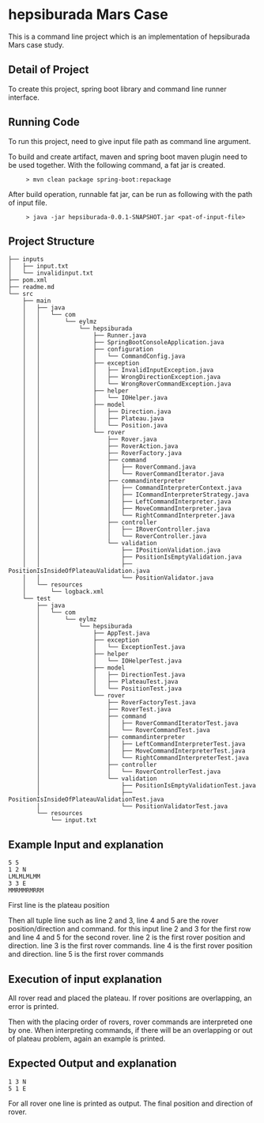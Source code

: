 # hepsiburada Mars Case

This is a command line project which is an implementation of hepsiburada Mars case study.

## Detail of Project

To create this project, spring boot library and command line runner interface.  

## Running Code

To run this project, need to give input file path as command line argument.

To build and create artifact, maven and spring boot maven plugin need to be used together. With the following command, a fat jar <which has required spring libraries> is created.

```
     > mvn clean package spring-boot:repackage
```
After build operation, runnable fat jar, can be run as following with the path of input file.

```
     > java -jar hepsiburada-0.0.1-SNAPSHOT.jar <pat-of-input-file>
```

## Project Structure
```
├── inputs
│   ├── input.txt
│   └── invalidinput.txt
├── pom.xml
├── readme.md
└── src
    ├── main
    │   ├── java
    │   │   └── com
    │   │       └── eylmz
    │   │           └── hepsiburada
    │   │               ├── Runner.java
    │   │               ├── SpringBootConsoleApplication.java
    │   │               ├── configuration
    │   │               │   └── CommandConfig.java
    │   │               ├── exception
    │   │               │   ├── InvalidInputException.java
    │   │               │   ├── WrongDirectionException.java
    │   │               │   └── WrongRoverCommandException.java
    │   │               ├── helper
    │   │               │   └── IOHelper.java
    │   │               ├── model
    │   │               │   ├── Direction.java
    │   │               │   ├── Plateau.java
    │   │               │   └── Position.java
    │   │               └── rover
    │   │                   ├── Rover.java
    │   │                   ├── RoverAction.java
    │   │                   ├── RoverFactory.java
    │   │                   ├── command
    │   │                   │   ├── RoverCommand.java
    │   │                   │   └── RoverCommandIterator.java
    │   │                   ├── commandinterpreter
    │   │                   │   ├── CommandInterpreterContext.java
    │   │                   │   ├── ICommandInterpreterStrategy.java
    │   │                   │   ├── LeftCommandInterpreter.java
    │   │                   │   ├── MoveCommandInterpreter.java
    │   │                   │   └── RightCommandInterpreter.java
    │   │                   ├── controller
    │   │                   │   ├── IRoverController.java
    │   │                   │   └── RoverController.java
    │   │                   └── validation
    │   │                       ├── IPositionValidation.java
    │   │                       ├── PositionIsEmptyValidation.java
    │   │                       ├── PositionIsInsideOfPlateauValidation.java
    │   │                       └── PositionValidator.java
    │   └── resources
    │       └── logback.xml
    └── test
        ├── java
        │   └── com
        │       └── eylmz
        │           └── hepsiburada
        │               ├── AppTest.java
        │               ├── exception
        │               │   └── ExceptionTest.java
        │               ├── helper
        │               │   └── IOHelperTest.java
        │               ├── model
        │               │   ├── DirectionTest.java
        │               │   ├── PlateauTest.java
        │               │   └── PositionTest.java
        │               └── rover
        │                   ├── RoverFactoryTest.java
        │                   ├── RoverTest.java
        │                   ├── command
        │                   │   ├── RoverCommandIteratorTest.java
        │                   │   └── RoverCommandTest.java
        │                   ├── commandinterpreter
        │                   │   ├── LeftCommandInterpreterTest.java
        │                   │   ├── MoveCommandInterpreterTest.java
        │                   │   └── RightCommandInterpreterTest.java
        │                   ├── controller
        │                   │   └── RoverControllerTest.java
        │                   └── validation
        │                       ├── PositionIsEmptyValidationTest.java
        │                       ├── PositionIsInsideOfPlateauValidationTest.java
        │                       └── PositionValidatorTest.java
        └── resources
            └── input.txt

```

## Example Input and explanation
```
5 5
1 2 N
LMLMLMLMM
3 3 E
MMRMMRMRRM
```
First line is the plateau position

Then all tuple line such as line 2 and 3, line 4 and 5 are the rover position/direction and command. for this input line 2 and 3 for the first row and line 4 and 5 for the second rover.
  line 2 is the first rover position and direction. line 3 is the first rover commands.
  line 4 is the first rover position and direction. line 5 is the first rover commands

## Execution of input explanation

All rover read and placed the plateau. If rover positions are overlapping, an error is printed.

Then with the placing order of rovers, rover commands are interpreted one by one. When interpreting commands, if there will be an overlapping or out of plateau problem, again an example is printed.

## Expected Output and explanation
```
1 3 N
5 1 E
```
For all rover one line is printed as output. The final position and direction of rover.